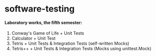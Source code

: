 # software-testing

#### Laboratory works, the fifth semester:

1. Conway's Game of Life + Unit Tests
2. Calculator + Unit Test
3. Tetris + Unit Tests & Integration Tests (self-written Mocks)
4. Tetris++ + Unit Tests & Integration Tests (Mocks using unittest.Mock)